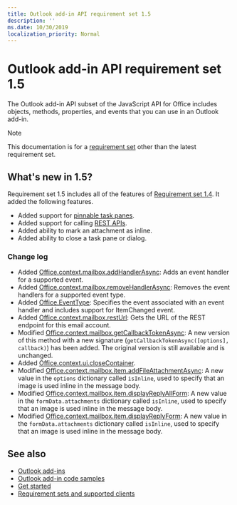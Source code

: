 ```yaml
---
title: Outlook add-in API requirement set 1.5
description: ''
ms.date: 10/30/2019
localization_priority: Normal
---
```


# Outlook add-in API requirement set 1.5

The Outlook add-in API subset of the JavaScript API for Office includes objects, methods, properties, and events that you can use in an Outlook add-in.

> [!NOTE]
> This documentation is for a [requirement set](/office/dev/add-ins/reference/requirement-sets/outlook-api-requirement-sets) other than the latest requirement set.

## What's new in 1.5?

Requirement set 1.5 includes all of the features of [Requirement set 1.4](../requirement-set-1.4/outlook-requirement-set-1.4.md). It added the following features.

- Added support for [pinnable task panes](/outlook/add-ins/pinnable-taskpane).
- Added support for calling [REST APIs](/outlook/add-ins/use-rest-api).
- Added ability to mark an attachment as inline.
- Added ability to close a task pane or dialog.

### Change log

- Added [Office.context.mailbox.addHandlerAsync](office.context.mailbox.md#addhandlerasynceventtype-handler-options-callback): Adds an event handler for a supported event.
- Added [Office.context.mailbox.removeHandlerAsync](office.context.mailbox.md#removehandlerasynceventtype-options-callback): Removes the event handlers for a supported event type.
- Added [Office.EventType](office.md#eventtype-string): Specifies the event associated with an event handler and includes support for ItemChanged event.
- Added [Office.context.mailbox.restUrl](office.context.mailbox.md#resturl-string): Gets the URL of the REST endpoint for this email account.
- Modified [Office.context.mailbox.getCallbackTokenAsync](office.context.mailbox.md#getcallbacktokenasyncoptions-callback): A new version of this method with a new signature (`getCallbackTokenAsync([options], callback)`) has been added. The original version is still available and is unchanged.
- Added [Office.context.ui.closeContainer](/javascript/api/office/office.ui#closecontainer--).
- Modified [Office.context.mailbox.item.addFileAttachmentAsync](office.context.mailbox.item.md#addfileattachmentasyncuri-attachmentname-options-callback): A new value in the `options` dictionary called `isInline`, used to specify that an image is used inline in the message body.
- Modified [Office.context.mailbox.item.displayReplyAllForm](office.context.mailbox.item.md#displayreplyallformformdata-callback): A new value in the `formData.attachments` dictionary called `isInline`, used to specify that an image is used inline in the message body.
- Modified [Office.context.mailbox.item.displayReplyForm](office.context.mailbox.item.md#displayreplyformformdata-callback): A new value in the `formData.attachments` dictionary called `isInline`, used to specify that an image is used inline in the message body.

## See also

- [Outlook add-ins](/outlook/add-ins/)
- [Outlook add-in code samples](https://developer.microsoft.com/outlook/gallery/?filterBy=Outlook,Samples,Add-ins)
- [Get started](/outlook/add-ins/quick-start)
- [Requirement sets and supported clients](../../requirement-sets/outlook-api-requirement-sets.md)
